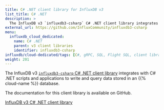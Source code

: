 ```yaml
---
title: C# .NET client library for InfluxDB v3
list_title: C# .NET
description: >
  The InfluxDB v3 `influxdb3-csharp` C# .NET client library integrates with C# .NET scripts and applications to write and query data stored in an InfluxDB Cloud Dedicated database.
external_url: https://github.com/InfluxCommunity/influxdb3-csharp
menu:
  influxdb_cloud_dedicated:
    name: C# .NET
    parent: v3 client libraries
    identifier: influxdb3-csharp
influxdb/cloud-dedicated/tags: [C#, gRPC, SQL, Flight SQL, client libraries]
weight: 201
---
```


The InfluxDB v3 [`influxdb3-csharp` C# .NET client library](https://github.com/InfluxCommunity/influxdb3-csharp) integrates with C# .NET scripts and applications
to write and query data stored in an {{% cloud-name %}} database.

The documentation for this client library is available on GitHub.

<a href="https://github.com/InfluxCommunity/influxdb3-csharp" target="_blank" class="btn github">InfluxDB v3 C# .NET client library</a>
